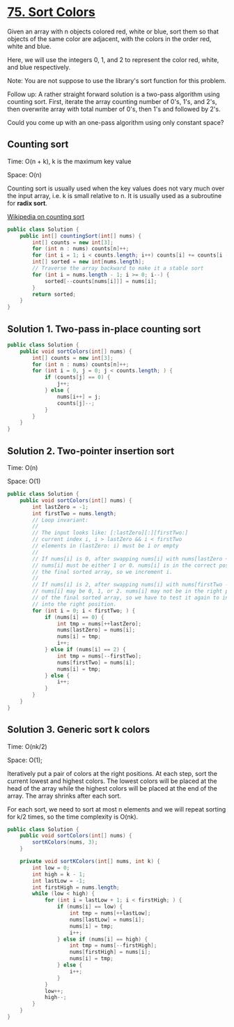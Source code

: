 # [75. Sort Colors](https://leetcode.com/problems/sort-colors/)

Given an array with n objects colored red, white or blue, sort them so that objects of the same color are adjacent, with the colors in the order red, white and blue.

Here, we will use the integers 0, 1, and 2 to represent the color red, white, and blue respectively.

Note:
You are not suppose to use the library's sort function for this problem.

Follow up:
A rather straight forward solution is a two-pass algorithm using counting sort.
First, iterate the array counting number of 0's, 1's, and 2's, then overwrite array with total number of 0's, then 1's and followed by 2's.

Could you come up with an one-pass algorithm using only constant space?

## Counting sort

Time: O(n + k), k is the maximum key value

Space: O(n)

Counting sort is usually used when the key values does not vary much over the input array, i.e. k is small relative to n. It is usually used as a subroutine for **radix sort**.

[Wikipedia on counting sort](https://www.wikiwand.com/en/Counting_sort)

```java
public class Solution {
    public int[] countingSort(int[] nums) {
		int[] counts = new int[3];
		for (int n : nums) counts[n]++;
		for (int i = 1; i < counts.length; i++) counts[i] += counts[i - 1];
		int[] sorted = new int[nums.length];
		// Traverse the array backward to make it a stable sort
		for (int i = nums.length - 1; i >= 0; i--) {
			sorted[--counts[nums[i]]] = nums[i];
		}
		return sorted;
    }
}
```

## Solution 1. Two-pass in-place counting sort

```java
public class Solution {
    public void sortColors(int[] nums) {
		int[] counts = new int[3];
		for (int n : nums) counts[n]++;
		for (int i = 0, j = 0; j < counts.length; ) {
			if (counts[j] == 0) {
				j++;
			} else {
				nums[i++] = j;
				counts[j]--;
			}
		}
    }
}
```

## Solution 2. Two-pointer insertion sort

Time: O(n)

Space: O(1)

```java
public class Solution {
    public void sortColors(int[] nums) {
		int lastZero = -1;
		int firstTwo = nums.length;
		// Loop invariant:
		//
		// The input looks like: [:lastZero][:][firstTwo:]
		// current index i, i > lastZero && i < firstTwo
		// elements in (lastZero: i) must be 1 or empty
		//
		// If nums[i] is 0, after swapping nums[i] with nums[lastZero + 1],
		// nums[i] must be either 1 or 0. nums[i] is in the correct position of
		// the final sorted array, so we increment i.
		//
		// If nums[i] is 2, after swapping nums[i] with nums[firstTwo - 1],
		// nums[i] may be 0, 1, or 2. nums[i] may not be in the right position
		// of the final sorted array, so we have to test it again to insert it
		// into the right position.
		for (int i = 0; i < firstTwo; ) {
			if (nums[i] == 0) {
				int tmp = nums[++lastZero];
				nums[lastZero] = nums[i];
				nums[i] = tmp;
				i++;
			} else if (nums[i] == 2) {
				int tmp = nums[--firstTwo];
				nums[firstTwo] = nums[i];
				nums[i] = tmp;
			} else {
				i++;
			}
		}
    }
}
```

## Solution 3. Generic sort k colors

Time: O(nk/2)

Space: O(1);

Iteratively put a pair of colors at the right positions. At each step, sort the current lowest and highest colors. The lowest colors will be placed at the head of the array while the highest colors will be placed at the end of the array. The array shrinks after each sort.

For each sort, we need to sort at most n elements and we will repeat sorting for k/2 times, so the time complexity is O(nk).

```java
public class Solution {
    public void sortColors(int[] nums) {
		sortKColors(nums, 3);
	}

	private void sortKColors(int[] nums, int k) {
		int low = 0;
		int high = k - 1;
		int lastLow = -1;
		int firstHigh = nums.length;
		while (low < high) {
			for (int i = lastLow + 1; i < firstHigh; ) {
				if (nums[i] == low) {
					int tmp = nums[++lastLow];
					nums[lastLow] = nums[i];
					nums[i] = tmp;
					i++;
				} else if (nums[i] == high) {
					int tmp = nums[--firstHigh];
					nums[firstHigh] = nums[i];
					nums[i] = tmp;
				} else {
					i++;
				}
			}
			low++;
			high--;
		}
	}
}
```

